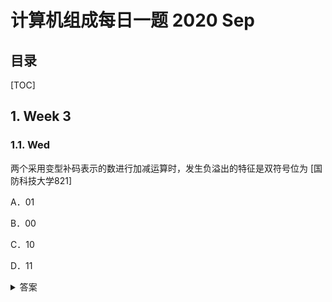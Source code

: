 计算机组成每日一题 2020 Sep
===

目录
---

[TOC]

## 1. Week 3

### 1.1. Wed

两个采用变型补码表示的数进行加减运算时，发生负溢出的特征是双符号位为            [国防科技大学821]

A．01

B．00

C．10

D．11

<details>
<summary>答案</summary>
答案：C<br>
解析：若运算结果的双符号位为00， 表示结果为正数，无溢出；<br>
若运算结果的双符号位为11，表示结果为负数，无溢出；<br>
若运算结果的双符号位为10，表示负溢出。<br>
当运算结果的双符号位为01，表示正溢出
</details>
